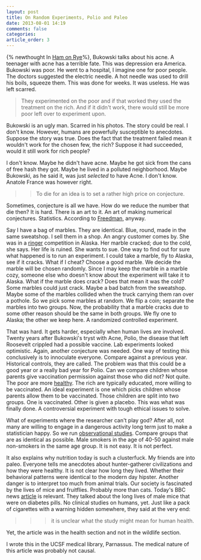 ```yaml
---
layout: post
title: On Random Experiments, Polio and Paleo
date: 2013-08-01 14:19
comments: false
categories: 
article_order: 3
---
```

{% newthought In [Ham on Rye][hrb]%}, Bukowski talks about his acne. A teenager with acne has a
terrible fate. This was depression era America. Bukowski was poor. He went to a
hospital, I imagine one for poor people. The doctors suggested the electric
needle. A hot needle was used to drill his boils, squeeze them. This was done
for weeks. It was useless. He was left scarred.


> They experimented on the poor and if that worked they used the treatment on
> the rich. And if it didn't work, there would still be more poor left over to
> experiment upon. 

Bukowski is an ugly man. Scarred in his photos. The story could be real. I
don't know. However, humans are powerfully susceptible to anecdotes. Suppose the story was
true. Does the fact that the treatment failed mean it wouldn't work for the
chosen few, the rich? Suppose it had succeeded, would it still work for rich people?  

I don't know. Maybe he didn't have acne. Maybe he got sick from the cans of
free hash they got. Maybe he lived in a polluted neighborhood. Maybe Bukowski,
as he said it, was just _selected_ to have Acne. I don't know. Anatole France
was however right. 


> > To die for an idea is to set a rather high price on conjecture.  

Sometimes, conjecture is all we have. How do we reduce the number that die
then? It is hard. There is an art to it. An art of making numerical
conjectures. Statistics. According to [Freedman][frstat], anyway.  

Say I have a bag of marbles. They are identical. Blue, round, made in the same
sweatshop. I sell them in a shop. An angry customer comes by. She was in a
[ringer][ringer] competition in Alaska. Her marble cracked; due to the cold,
she says. Her life is ruined. She wants to sue. One way to find out for sure
what happened is to run an experiment. I could take a marble, fly to Alaska,
see if it cracks. What if I cheat? Choose a good marble. We decide the marble
will be chosen randomly. Since I may keep the marble in a marble cozy, someone
else who doesn't know about the experiment will take it to Alaska. What if the
marble does crack? Does that mean it was the cold? Some marbles could just
crack. Maybe a bad batch from the sweatshop. Maybe some of the marbles collided
when the truck carrying them ran over a pothole. So we pick some marbles at
random. We flip a coin; separate the marbles into two groups. Now, the
probability that a marble cracks due to some other reason should be the same in
both groups. We fly one to Alaska; the other we keep here. A randomized
controlled experiment. 

That was hard. It gets harder, especially when human lives are involved. Twenty
years after Bukowski's tryst with Acne, Polio, the disease that left Roosevelt
crippled had a possible vaccine. Lab experiments looked optimistic. Again,
another conjecture was needed. One way of testing this conclusively is to
innoculate everyone. Compare against a previous year. Historical controls, they
are called. The problem was that this could be a good year or a really bad year for Polio. Can we 
compare children whose parents give vaccination permission against those who did not? 
Not quite. The poor are more [healthy][cleanroom]. The rich are typically educated, more
willing to be vaccinated. An ideal experiment is one which picks children whose
parents allow them to be vaccinated. Those children are split into two groups.
One is vaccinated. Other is given a placebo. This was what was finally done. A
controversial experiment with tough ethical issues to solve.   

What of experiments where the researcher can't play god? After all, not many
are willing to engage in a dangerous activity long term just to make a statistician
happy. So we run [observational studies][obswiki]. Compare groups that are as identical as
possible. Male smokers in the age of 40-50 against male non-smokers in the same
age group. It is not easy. It is not perfect.   

It also explains why nutrition today is such a clusterfuck. My friends are into paleo. 
Everyone tells me anecdotes about hunter-gatherer civilizations and how they
were healthy. It is not clear how long they lived. Whether their behavioral
patterns were identical to the modern day hipster. Another danger is to
interpret too much from animal trials. Our society is fascinated by the lives
of mice and fruitflies. Probably more than cats. Today's BBC news
[article][bbc] is relevant. They talked about the long
lives of male mice that were on diabetes pills. No clinical studies on humans,
yet. Just like a pack of cigarettes with a warning hidden somewhere, they said
at the very end:

> > > it is unclear what the study might mean for human health.

Yet, the article was in the health section and not in the wildlife section.  

I wrote this in the UCSF medical library, Parnassus. The medical nature of
this article was probably not causal. 


[hrb]: http://www.amazon.com/gp/product/006117758X/ref=as_li_tf_tl?ie=UTF8&camp=1789&creative=9325&creativeASIN=006117758X&linkCode=as2&tag=meditations02-20
[ringer]: http://en.wikipedia.org/wiki/Marble_(toy)#Marbles_games
[frstat]: http://www.amazon.com/gp/product/0393929728/ref=as_li_tf_tl?ie=UTF8&camp=1789&creative=9325&creativeASIN=0393929728&linkCode=as2&tag=meditations02-20
[cleanroom]: https://en.wikipedia.org/wiki/Hygiene_hypothesis
[obswiki]: http://en.wikipedia.org/wiki/Observational_study
[bbc]: http://www.bbc.co.uk/news/health-23490410

